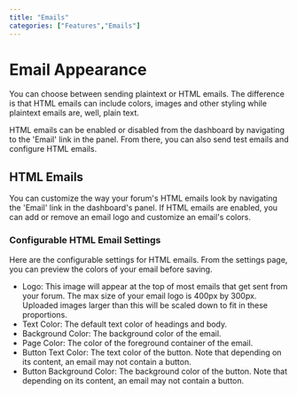 ```yaml
---
title: "Emails"
categories: ["Features","Emails"]
---
```


# Email Appearance

You can choose between sending plaintext or HTML emails. The difference is that HTML emails can include colors, images and other styling while plaintext emails are, well, plain text.

HTML emails can be enabled or disabled from the dashboard by navigating to the 'Email' link in the panel. From there, you can also send test emails and configure HTML emails.

## HTML Emails

You can customize the way your forum's HTML emails look by navigating the 'Email' link in the dashboard's panel. If HTML emails are enabled, you can add or remove an email logo and customize an email's colors.

### Configurable HTML Email Settings

Here are the configurable settings for HTML emails. From the settings page, you can preview the colors of your email before saving.

* Logo: This image will appear at the top of most emails that get sent from your forum. The max size of your email logo is 400px by 300px. Uploaded images larger than this will be scaled down to fit in these proportions.
* Text Color: The default text color of headings and body.
* Background Color: The background color of the email.
* Page Color: The color of the foreground container of the email.
* Button Text Color: The text color of the button. Note that depending on its content, an email may not contain a button.
* Button Background Color: The background color of the button. Note that depending on its content, an email may not contain a button.
